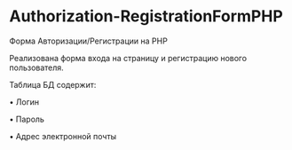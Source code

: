 # Authorization-RegistrationFormPHP
 Форма Авторизации/Регистрации на PHP
 
 Реализована форма входа на страницу и регистрацию нового пользователя.
 
 Таблица БД содержит:
 
  •	Логин
  
  •	Пароль
  
  •	Адрес электронной почты  



